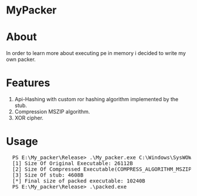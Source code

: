 # MyPacker

# About
In order to learn more about executing pe in memory i decided to write my own packer.

# Features
  1. Api-Hashing with custom ror hashing algorithm implemented by the stub.
  2. Compression MSZIP algorithm.
  3. XOR cipher.
  
# Usage
 <pre>
  PS E:\My_packer\Release> .\My_packer.exe C:\Windows\SysWOW64\calc.exe packed.exe
  [1] Size Of Original Executable: 26112B
  [2] Size Of Compressed Executable(COMPRESS_ALGORITHM_MSZIP): 5691B
  [3] Size Of stub: 4608B
  [*] Final size of packed executable: 10240B
  PS E:\My_packer\Release> .\packed.exe
 </pre>
